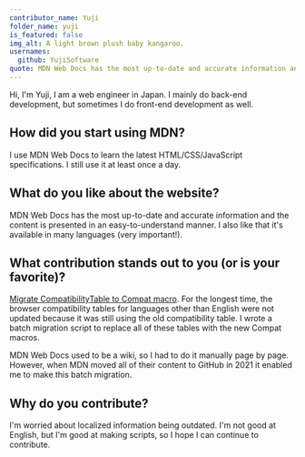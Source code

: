 ```yaml
---
contributor_name: Yuji
folder_name: yuji
is_featured: false
img_alt: A light brown plush baby kangaroo.
usernames:
  github: YujiSoftware
quote: MDN Web Docs has the most up-to-date and accurate information and the content is presented in an easy-to-understand manner. I also like that it's available in many languages (very important!).
---
```


Hi, I'm Yuji, I am a web engineer in Japan. I mainly do back-end development, but sometimes I do front-end development as well.

## How did you start using MDN?

I use MDN Web Docs to learn the latest HTML/CSS/JavaScript specifications. I still use it at least once a day.

## What do you like about the website?

MDN Web Docs has the most up-to-date and accurate information and the content is presented in an easy-to-understand manner. I also like that it's available in many languages (very important!).

## What contribution stands out to you (or is your favorite)?

[Migrate CompatibilityTable to Compat macro](https://github.com/mdn/translated-content/issues/354). For the longest time, the browser compatibility tables for languages other than English were not updated because it was still using the old compatibility table. I wrote a batch migration script to replace all of these tables with the new Compat macros.

MDN Web Docs used to be a wiki, so I had to do it manually page by page. However, when MDN moved all of their content to GitHub in 2021 it enabled me to make this batch migration.

## Why do you contribute?

I'm worried about localized information being outdated. I'm not good at English, but I'm good at making scripts, so I hope I can continue to contribute.
